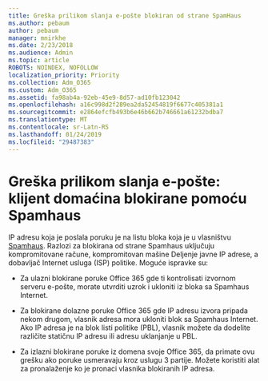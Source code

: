 ```yaml
---
title: Greška prilikom slanja e-pošte blokiran od strane SpamHaus
ms.author: pebaum
author: pebaum
manager: mnirkhe
ms.date: 2/23/2018
ms.audience: Admin
ms.topic: article
ROBOTS: NOINDEX, NOFOLLOW
localization_priority: Priority
ms.collection: Adm_O365
ms.custom: Adm_O365
ms.assetid: fa98ab4a-92eb-45e9-8d57-ad10fb123042
ms.openlocfilehash: a16c998d2f289ea2da52454819f6677c405381a1
ms.sourcegitcommit: e2864efcfb493b6e46b662b746661a61232bdba7
ms.translationtype: MT
ms.contentlocale: sr-Latn-RS
ms.lasthandoff: 01/24/2019
ms.locfileid: "29487383"
---
```

# <a name="error-sending-email-client-host-blocked-using-spamhaus"></a>Greška prilikom slanja e-pošte: klijent domaćina blokirane pomoću Spamhaus

IP adresu koja je poslala poruku je na listu bloka koja je u vlasništvu [Spamhaus](https://go.microsoft.com/fwlink/p/?linkid=123245). Razlozi za blokirana od strane Spamhaus uključuju kompromitovane račune, kompromitovan mašine Deljenje javne IP adrese, a dobavljač Internet usluga (ISP) politike. Moguće ispravke su:
  
- Za ulazni blokirane poruke Office 365 gde ti kontrolisati izvornom serveru e-pošte, morate utvrditi uzrok i ukloniti iz bloka sa Spamhaus Internet.
    
- Za blokirane dolazne poruke Office 365 gde IP adresu izvora pripada nekom drugom, vlasnik adresa mora ukloniti blok sa Spamhaus Internet. Ako IP adresa je na blok listi politike (PBL), vlasnik možete da dodelite različite statičnu IP adresu ili adresu uklanjanje u PBL.
    
- Za izlazni blokirane poruke iz domena svoje Office 365, da primate ovu grešku ako poruke usmeravaju kroz uslugu 3 partije. Možete koristiti alat za pronalaženje ko je pronaci vlasnika blokiranih IP adresa.
    

